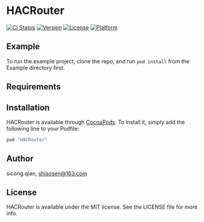 # HACRouter

[![CI Status](http://img.shields.io/travis/sicong.qian/HACRouter.svg?style=flat)](https://travis-ci.org/sicong.qian/HACRouter)
[![Version](https://img.shields.io/cocoapods/v/HACRouter.svg?style=flat)](http://cocoapods.org/pods/HACRouter)
[![License](https://img.shields.io/cocoapods/l/HACRouter.svg?style=flat)](http://cocoapods.org/pods/HACRouter)
[![Platform](https://img.shields.io/cocoapods/p/HACRouter.svg?style=flat)](http://cocoapods.org/pods/HACRouter)

## Example

To run the example project, clone the repo, and run `pod install` from the Example directory first.

## Requirements

## Installation

HACRouter is available through [CocoaPods](http://cocoapods.org). To install
it, simply add the following line to your Podfile:

```ruby
pod "HACRouter"
```

## Author

sicong.qian, shisosen@163.com

## License

HACRouter is available under the MIT license. See the LICENSE file for more info.
